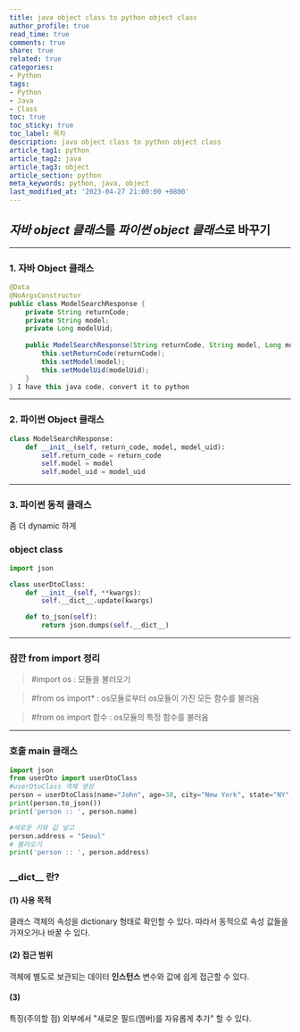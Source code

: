 ```yaml
---
title: java object class to python object class
author_profile: true
read_time: true
comments: true
share: true
related: true
categories:
- Python
tags:
- Python
- Java
- Class
toc: true
toc_sticky: true
toc_label: 목차
description: java object class to python object class
article_tag1: python
article_tag2: java
article_tag3: object
article_section: python
meta_keywords: python, java, object
last_modified_at: '2023-04-27 21:00:00 +0800'
---
```



## *자바 object 클래스*를 *파이썬 object 클래스*로 바꾸기
-------------

### 1. 자바 Object 클래스
```java
@Data
@NoArgsConstructor
public class ModelSearchResponse {
	private String returnCode;
	private String model;
	private Long modelUid;
	
	public ModelSearchResponse(String returnCode, String model, Long modelUid) {
		this.setReturnCode(returnCode);
		this.setModel(model);
		this.setModelUid(modelUid);
	}
} I have this java code, convert it to python
```
-------------

### 2. 파이썬 Object 클래스
```python
class ModelSearchResponse:
    def __init__(self, return_code, model, model_uid):
        self.return_code = return_code
        self.model = model
        self.model_uid = model_uid

```
-------------

### 3. 파이썬 동적 클래스

좀 더 dynamic 하게

### object class
```python
import json

class userDtoClass:
    def __init__(self, **kwargs):
        self.__dict__.update(kwargs)

    def to_json(self):
        return json.dumps(self.__dict__)
```
-------------
### **잠깐** from import 정리

>#import os  : 모듈을 불러오기

>#from os import* : os모듈로부터 os모듈이 가진 모든 함수를 불러옴

>#from os import 함수 : os모듈의 특정 함수를 불러옴

-------------

### 호출 main 클래스
```python
import json
from userDto import userDtoClass
#userDtoClass 객체 생성
person = userDtoClass(name="John", age=30, city="New York", state="NY", zip="10001")
print(person.to_json())
print('person :: ', person.name)

#새로운 키와 값 넣고
person.address = "Seoul"
# 불러오기
print('person :: ', person.address)

```

### **__dict\__** 란?

#### (1) 사용 목적 

클래스 객체의 속성을 dictionary 형태로 확인할 수 있다.
따라서 동적으로 속성 값들을 가져오거나 바꿀 수 있다.

#### (2) 접근 범위

객체에 별도로 보관되는 데이터 **인스턴스** 변수와 값에 쉽게 접근할 수 있다.

#### (3) 
특징(주의할 점)
외부에서 "새로운 필드(멤버)를 자유롭게 추가" 할 수 있다.

